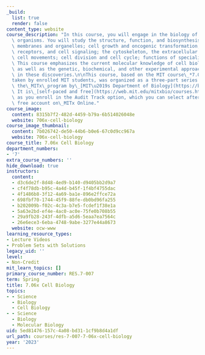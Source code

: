 ```yaml
---
_build:
  list: true
  render: false
content_type: website
course_description: "In this course, you will engage in the biology of cells of higher\
  \ organisms. You will study the structure, function, and biosynthesis of cellular\
  \ membranes and organelles; cell growth and oncogenic transformation; transport,\
  \ receptors, and cell signaling; the cytoskeleton, the extracellular matrix, and\
  \ cell movements; cell division and cell cycle; functions of specialized cell types.\
  \ This course emphasizes the current molecular knowledge of cell biological processes\
  \ as well as the genetic, biochemical, and other experimental approaches that resulted\
  \ in these discoveries.\n\nThis course, based on the MIT course\_*7.06 Cell Biology*\_\
  taken by enrolled MIT students, was organized as a three-part series offered through\
  \ the\_MITx\_program by\_[MIT\u2019s Department of Biology](https://biology.mit.edu/).\
  \ It is\_[self-paced and free](https://web.mit.edu/mitxbio/courses.html)\_as long\
  \ as you enroll in the Audit Track option, which you can select after creating a\
  \ free account on\_MITx Online."
course_image:
  content: 8315b7f2-482d-4459-b79a-6b514026048e
  website: 706x-cell-biology
course_image_thumbnail:
  content: 7b026742-de50-44b6-b0e6-67c0d9cc967a
  website: 706x-cell-biology
course_title: 7.06x Cell Biology
department_numbers:
- '7'
extra_course_numbers: ''
hide_download: true
instructors:
  content:
  - d3c6de2f-8d48-4ed9-b140-d9405bb2d9a7
  - cf4f78db-b95c-4a4d-b45f-1f4bf4755dac
  - 4f1486b8-3f12-4a69-ba1e-896e2ffce72a
  - 698fbf70-1744-45f9-88fe-db0bd96fa255
  - b202009b-f02c-4c3a-b7e5-fcdef1f38e1a
  - 5a63e2bd-ef4e-4ac0-ac0e-75fe0b708b55
  - 29a9fb28-243f-4dfb-a5d6-5eaa7ea7564c
  - 26e6ece3-6eba-4748-9abe-3277e44a8673
  website: ocw-www
learning_resource_types:
- Lecture Videos
- Problem Sets with Solutions
legacy_uid: ''
level:
- Non-Credit
mit_learn_topics: []
primary_course_number: RES.7-007
term: Spring
title: 7.06x Cell Biology
topics:
- - Science
  - Biology
  - Cell Biology
- - Science
  - Biology
  - Molecular Biology
uid: 5ed81476-157c-4a08-bd31-1cf9b8d4a1df
url_path: courses/res-7-007-7-06x-cell-biology
year: '2023'
---
```

